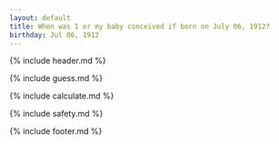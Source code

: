 ```yaml
---
layout: default
title: When was I or my baby conceived if born on July 06, 1912?
birthday: Jul 06, 1912
---
```


{% include header.md %}

{% include guess.md %}

{% include calculate.md %}

{% include safety.md %}

{% include footer.md %}



